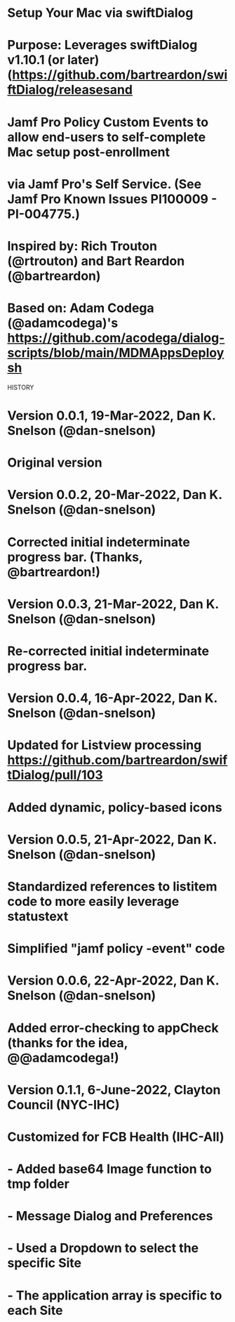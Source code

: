 

# Setup Your Mac via swiftDialog

# Purpose: Leverages swiftDialog v1.10.1 (or later) (https://github.com/bartreardon/swiftDialog/releasesand 
# Jamf Pro Policy Custom Events to allow end-users to self-complete Mac setup post-enrollment
# via Jamf Pro's Self Service. (See Jamf Pro Known Issues PI100009 - PI-004775.)

# Inspired by: Rich Trouton (@rtrouton) and Bart Reardon (@bartreardon)

# Based on: Adam Codega (@adamcodega)'s https://github.com/acodega/dialog-scripts/blob/main/MDMAppsDeploysh


  HISTORY

# Version 0.0.1, 19-Mar-2022, Dan K. Snelson (@dan-snelson)
#   Original version

# Version 0.0.2, 20-Mar-2022, Dan K. Snelson (@dan-snelson)
#   Corrected initial indeterminate progress bar. (Thanks, @bartreardon!)

# Version 0.0.3, 21-Mar-2022, Dan K. Snelson (@dan-snelson)
#   Re-corrected initial indeterminate progress bar.

# Version 0.0.4, 16-Apr-2022, Dan K. Snelson (@dan-snelson)
#   Updated for Listview processing https://github.com/bartreardon/swiftDialog/pull/103
#   Added dynamic, policy-based icons

# Version 0.0.5, 21-Apr-2022, Dan K. Snelson (@dan-snelson)
#   Standardized references to listitem code to more easily leverage statustext
#   Simplified "jamf policy -event" code

# Version 0.0.6, 22-Apr-2022, Dan K. Snelson (@dan-snelson)
#   Added error-checking to appCheck (thanks for the idea, @@adamcodega!)

# Version 0.1.1, 6-June-2022, Clayton Council (NYC-IHC)
#	Customized for FCB Health (IHC-All)
#		- Added base64 Image function to tmp folder
#		- Message Dialog and Preferences
#		- Used a Dropdown to select the specific Site
#   - The application array is specific to each Site

